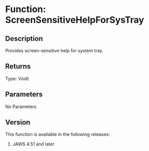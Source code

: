 # Function: ScreenSensitiveHelpForSysTray

## Description

Provides screen-sensitive help for system tray.

## Returns

Type: Void\

## Parameters

No Parameters

## Version

This function is available in the following releases:

1.  JAWS 4.51 and later
